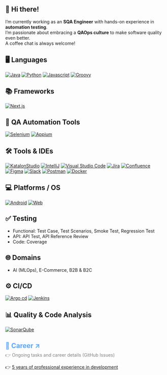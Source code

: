 ## 👋 Hi there!

I’m currently working as an **SQA Engineer** with hands-on experience in **automation testing**.  
I’m passionate about embracing a **QAOps culture** to make software quality even better.  
A coffee chat is always welcome!

## 🖥️ Languages
[![Java](https://skillicons.dev/icons?i=java)](https://www.java.com/)
[![Python](https://skillicons.dev/icons?i=python)](https://www.python.org/)
[![Javascript](https://skillicons.dev/icons?i=js)](https://developer.mozilla.org/en-US/docs/Web/JavaScript)
[![Groovy](https://skills.syvixor.com/api/icons?i=groovy)](https://groovy-lang.org/)

## 📚 Frameworks
[![Next.js](https://skillicons.dev/icons?i=nextjs)](https://nextjs.org/)

## 🧪 QA Automation Tools
[![Selenium](https://skillicons.dev/icons?i=selenium)](https://www.selenium.dev/)
[![Appium](https://skills-icons.vercel.app/api/icons?i=appium)](https://appium.io/docs/en/latest/)

## 🛠️ Tools & IDEs
[![KatalonStudio](https://img.shields.io/badge/-Katalon_Studio-24C185?style=for-the-badge&logoColor=black)](https://katalon.com/)
[![IntelliJ](https://skills.syvixor.com/api/icons?i=intellijidea)](https://www.jetbrains.com/ko-kr/idea/)
[![Visual Studio Code](https://skillicons.dev/icons?i=vscode)](https://code.visualstudio.com/)
[![Jira](https://skills.syvixor.com/api/icons?i=jira)](https://www.atlassian.com/software/jira)
[![Confluence](https://skills.syvixor.com/api/icons?i=confluence)](https://www.atlassian.com/ko/software/confluence)
[![Figma](https://skillicons.dev/icons?i=figma)](https://figma.com/)
[![Slack](https://skills.syvixor.com/api/icons?i=slack)](https://slack.com/)
[![Postman](https://skills.syvixor.com/api/icons?i=postman)](https://www.postman.com/)
[![Docker](https://skills.syvixor.com/api/icons?i=docker)](https://www.docker.com/)

## 💻 Platforms / OS
[![Android](https://skills.syvixor.com/api/icons?i=android)](https://www.android.com/)
[![Web](https://go-skill-icons.vercel.app/api/icons?i=chrome)](https://namu.wiki/w/Chrome)

## ✅ Testing
- Functional: Test Case, Test Scenarios, Smoke Test, Regression Test  
- API: API Test, API Reference Review  
- Code: Coverage

## 🌐 Domains
- AI (MLOps), E-Commerce, B2B & B2C

## ⚙️ CI/CD
[![Argo cd](https://skills.syvixor.com/api/icons?i=argocd)](https://argo-cd.readthedocs.io/en/stable/)
[![Jenkins](https://skills.syvixor.com/api/icons?i=jenkins)](https://www.jenkins.io/)

## 📊 Quality & Code Analysis
[![SonarQube](https://go-skill-icons.vercel.app/api/icons?i=sonarqube)](https://www.sonarsource.com/products/sonarqube/)

<h2>
  <a href="https://github.com/yjbae-sqa/yjbae-sqa/issues/3" target="_blank" rel="noopener noreferrer" style="text-decoration: none; color: #58a6ff;">📂 Career ↗</a>
</h2>
<p style="margin-top: -10px; color: gray;">👉 Ongoing tasks and career details (GitHub Issues)</p>

👉 [5 years of professional experience in development](https://github.com/Pensive-dev)
